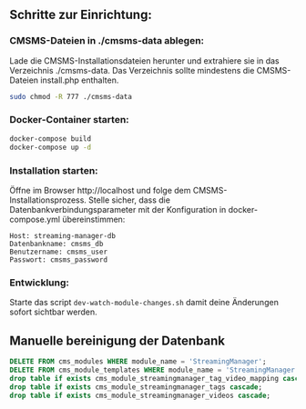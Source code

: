 ## Schritte zur Einrichtung:

### CMSMS-Dateien in ./cmsms-data ablegen:

Lade die CMSMS-Installationsdateien herunter und extrahiere sie in das Verzeichnis ./cmsms-data.
Das Verzeichnis sollte mindestens die CMSMS-Dateien install.php enthalten.

```bash
sudo chmod -R 777 ./cmsms-data
```

### Docker-Container starten:

```bash
docker-compose build
docker-compose up -d
```
### Installation starten:

Öffne im Browser http://localhost und folge dem CMSMS-Installationsprozess. Stelle sicher, dass die Datenbankverbindungsparameter mit der Konfiguration in docker-compose.yml übereinstimmen:

```properties
Host: streaming-manager-db
Datenbankname: cmsms_db
Benutzername: cmsms_user
Passwort: cmsms_password
```

### Entwicklung:

Starte das script `dev-watch-module-changes.sh` damit deine Änderungen sofort sichtbar werden. 

## Manuelle bereinigung der Datenbank

```SQL
DELETE FROM cms_modules WHERE module_name = 'StreamingManager';
DELETE FROM cms_module_templates WHERE module_name = 'StreamingManager';
drop table if exists cms_module_streamingmanager_tag_video_mapping cascade;
drop table if exists cms_module_streamingmanager_tags cascade;
drop table if exists cms_module_streamingmanager_videos cascade;
```